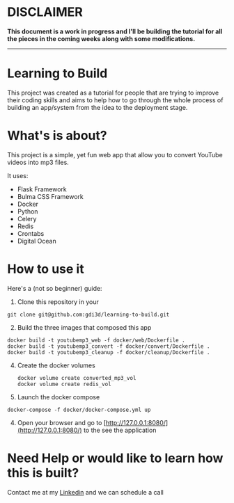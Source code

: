 # DISCLAIMER

**This document is a work in progress and I'll be building the tutorial for all the pieces in the coming weeks along with some modifications.**

--- 
# Learning to Build

This project was created as a tutorial for people that are trying to improve their coding skills and aims to help how to go through the whole process of building an app/system from the idea to the deployment stage.

# What's is about?

This project is a simple, yet fun web app that allow you to convert YouTube videos into mp3 files.

It uses:

- Flask Framework
- Bulma CSS Framework
- Docker
- Python
- Celery
- Redis
- Crontabs
- Digital Ocean

# How to use it

Here's a (not so beginner) guide:

1. Clone this repository in your
  
  ```
  git clone git@github.com:gdi3d/learning-to-build.git
  ```
   
2. Build the three images that composed this app  
  
  ```
  docker build -t youtubemp3_web -f docker/web/Dockerfile .
  docker build -t youtubemp3_convert -f docker/convert/Dockerfile .
  docker build -t youtubemp3_cleanup -f docker/cleanup/Dockerfile .
  ```
  
4. Create the docker volumes

	```
	docker volume create converted_mp3_vol
	docker volume create redis_vol
	```
	
3. Launch the docker compose

  ```
  docker-compose -f docker/docker-compose.yml up
  ```
  
4. Open your browser and go to [http://127.0.0.1:8080/](http://127.0.0.1:8080/) to the see the application


# Need Help or would like to learn how this is built?

Contact me at my [Linkedin](https://www.linkedin.com/in/adrianogalello/) and we can schedule a call
   
